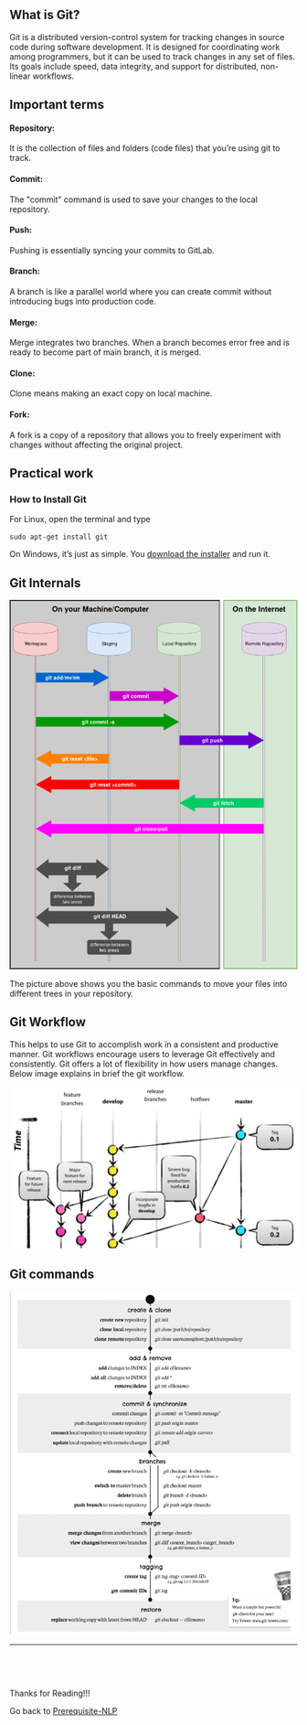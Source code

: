 ## What is Git?
Git is a distributed version-control system for tracking changes in source code during software development. It is designed for coordinating work among programmers, but it can be used to track changes in any set of files. Its goals include speed, data integrity, and support for distributed, non-linear workflows.
## Important terms

#### Repository:

It is the collection of files and folders (code files) that you’re using git to track.

#### Commit:

The "commit" command is used to save your changes to the local repository.

#### Push:

Pushing is essentially syncing your commits to GitLab.

#### Branch:

A branch is like a parallel world where you can create commit without introducing bugs into production code.

#### Merge:

Merge integrates two branches. When a branch becomes error free and is ready to become part of main branch, it is merged.

#### Clone:

Clone means making an exact copy on local machine.

#### Fork:

A fork is a copy of a repository that allows you to freely experiment with changes without affecting the original project.


## Practical work

### How to Install Git

For Linux, open the terminal and type 
```
sudo apt-get install git 
```
On Windows, it’s just as simple. You [download the installer](https://git-scm.com/download/win) and run it.


## Git Internals 


![shortcut](extras/Git.png)

The picture above shows you the basic commands to move your files into different
trees in your repository.

## Git Workflow
This helps to use Git to accomplish work in a consistent and productive manner. Git workflows encourage users to leverage Git effectively and consistently. Git offers a lot of flexibility in how users manage changes.
Below image explains in brief the git workflow.

![shortcut](extras/gitwork.png)

## Git commands 

![shortcut](extras/gitcom.png)

<hr>

&nbsp;

&nbsp;


Thanks for Reading!!!

Go back to [Prerequisite-NLP](https://github.com/DevIncept/Prerequisite-NLP)
